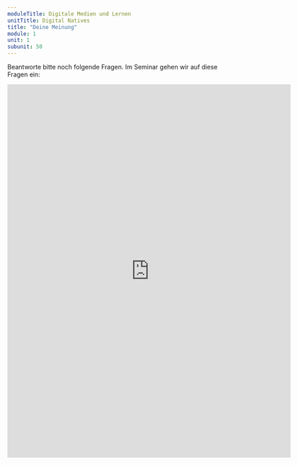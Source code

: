 ```yaml
---
moduleTitle: Digitale Medien und Lernen
unitTitle: Digital Natives
title: "Deine Meinung"
module: 1
unit: 1
subunit: 50
---
```


Beantworte bitte noch folgende Fragen. Im Seminar gehen wir auf diese Fragen ein: 

<iframe src="https://docs.google.com/forms/d/e/1FAIpQLSc6_VuIkOS8xURNSKXBIDb3y9pn9rHnbaYR_tH4FnX59_Eugw/viewform?embedded=true" width="640" height="844" frameborder="0" marginheight="0" marginwidth="0">Loading...</iframe>